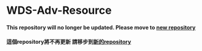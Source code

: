 # WDS-Adv-Resource

#### This repository will no longer be updated. Please move to [new repository](https://github.com/wds-sirius/Adv-Resource)
#### 這個repository將不再更新 請移步到[新的repository](https://github.com/wds-sirius/Adv-Resource)

